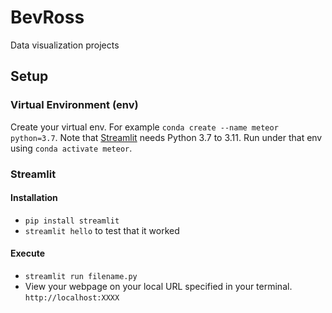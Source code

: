 # BevRoss
 Data visualization projects

## Setup 
### Virtual Environment (env)
Create your virtual env. For example `conda create --name meteor python=3.7`. Note that [Streamlit](https://docs.streamlit.io/library/get-started/installation) needs Python 3.7 to 3.11. Run under that env using `conda activate meteor`.

### Streamlit
#### Installation
- `pip install streamlit`
- `streamlit hello` to test that it worked
#### Execute
- `streamlit run filename.py`
- View your webpage on your local URL specified in your terminal. `http://localhost:XXXX`
